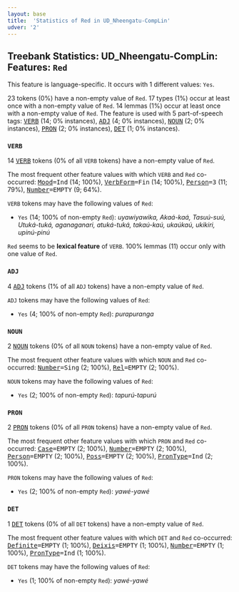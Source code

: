 ```yaml
---
layout: base
title:  'Statistics of Red in UD_Nheengatu-CompLin'
udver: '2'
---
```


## Treebank Statistics: UD_Nheengatu-CompLin: Features: `Red`

This feature is language-specific.
It occurs with 1 different values: `Yes`.

23 tokens (0%) have a non-empty value of `Red`.
17 types (1%) occur at least once with a non-empty value of `Red`.
14 lemmas (1%) occur at least once with a non-empty value of `Red`.
The feature is used with 5 part-of-speech tags: <tt><a href="yrl_complin-pos-VERB.html">VERB</a></tt> (14; 0% instances), <tt><a href="yrl_complin-pos-ADJ.html">ADJ</a></tt> (4; 0% instances), <tt><a href="yrl_complin-pos-NOUN.html">NOUN</a></tt> (2; 0% instances), <tt><a href="yrl_complin-pos-PRON.html">PRON</a></tt> (2; 0% instances), <tt><a href="yrl_complin-pos-DET.html">DET</a></tt> (1; 0% instances).

### `VERB`

14 <tt><a href="yrl_complin-pos-VERB.html">VERB</a></tt> tokens (0% of all `VERB` tokens) have a non-empty value of `Red`.

The most frequent other feature values with which `VERB` and `Red` co-occurred: <tt><a href="yrl_complin-feat-Mood.html">Mood</a></tt><tt>=Ind</tt> (14; 100%), <tt><a href="yrl_complin-feat-VerbForm.html">VerbForm</a></tt><tt>=Fin</tt> (14; 100%), <tt><a href="yrl_complin-feat-Person.html">Person</a></tt><tt>=3</tt> (11; 79%), <tt><a href="yrl_complin-feat-Number.html">Number</a></tt><tt>=EMPTY</tt> (9; 64%).

`VERB` tokens may have the following values of `Red`:

* `Yes` (14; 100% of non-empty `Red`): <em>uyawiyawika, Akaá-kaá, Tasuú-suú, Utuká-tuká, aganaganari, atuká-tuká, takaú-kaú, ukaúkaú, ukikiri, upinú-pinú</em>

`Red` seems to be **lexical feature** of `VERB`. 100% lemmas (11) occur only with one value of `Red`.

### `ADJ`

4 <tt><a href="yrl_complin-pos-ADJ.html">ADJ</a></tt> tokens (1% of all `ADJ` tokens) have a non-empty value of `Red`.

`ADJ` tokens may have the following values of `Red`:

* `Yes` (4; 100% of non-empty `Red`): <em>purapuranga</em>

### `NOUN`

2 <tt><a href="yrl_complin-pos-NOUN.html">NOUN</a></tt> tokens (0% of all `NOUN` tokens) have a non-empty value of `Red`.

The most frequent other feature values with which `NOUN` and `Red` co-occurred: <tt><a href="yrl_complin-feat-Number.html">Number</a></tt><tt>=Sing</tt> (2; 100%), <tt><a href="yrl_complin-feat-Rel.html">Rel</a></tt><tt>=EMPTY</tt> (2; 100%).

`NOUN` tokens may have the following values of `Red`:

* `Yes` (2; 100% of non-empty `Red`): <em>tapurú-tapurú</em>

### `PRON`

2 <tt><a href="yrl_complin-pos-PRON.html">PRON</a></tt> tokens (0% of all `PRON` tokens) have a non-empty value of `Red`.

The most frequent other feature values with which `PRON` and `Red` co-occurred: <tt><a href="yrl_complin-feat-Case.html">Case</a></tt><tt>=EMPTY</tt> (2; 100%), <tt><a href="yrl_complin-feat-Number.html">Number</a></tt><tt>=EMPTY</tt> (2; 100%), <tt><a href="yrl_complin-feat-Person.html">Person</a></tt><tt>=EMPTY</tt> (2; 100%), <tt><a href="yrl_complin-feat-Poss.html">Poss</a></tt><tt>=EMPTY</tt> (2; 100%), <tt><a href="yrl_complin-feat-PronType.html">PronType</a></tt><tt>=Ind</tt> (2; 100%).

`PRON` tokens may have the following values of `Red`:

* `Yes` (2; 100% of non-empty `Red`): <em>yawé-yawé</em>

### `DET`

1 <tt><a href="yrl_complin-pos-DET.html">DET</a></tt> tokens (0% of all `DET` tokens) have a non-empty value of `Red`.

The most frequent other feature values with which `DET` and `Red` co-occurred: <tt><a href="yrl_complin-feat-Definite.html">Definite</a></tt><tt>=EMPTY</tt> (1; 100%), <tt><a href="yrl_complin-feat-Deixis.html">Deixis</a></tt><tt>=EMPTY</tt> (1; 100%), <tt><a href="yrl_complin-feat-Number.html">Number</a></tt><tt>=EMPTY</tt> (1; 100%), <tt><a href="yrl_complin-feat-PronType.html">PronType</a></tt><tt>=Ind</tt> (1; 100%).

`DET` tokens may have the following values of `Red`:

* `Yes` (1; 100% of non-empty `Red`): <em>yawé-yawé</em>

